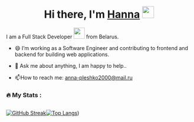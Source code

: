 <!--
**HannaPleshko/HannaPleshko** is a ✨ _special_ ✨ repository because its `README.md` (this file) appears on your GitHub profile.

Here are some ideas to get you started:

- 🔭 I’m currently working on ...
- 🌱 I’m currently learning ...
- 👯 I’m looking to collaborate on ...
- 🤔 I’m looking for help with ...
- 💬 Ask me about ...
- 📫 How to reach me: ...
- 😄 Pronouns: ...
- ⚡ Fun fact: ...
-->
<h1 align="center">Hi there, I'm <a href="https://daniilshat.ru/" target="_blank">Hanna</a> 
<img src="https://github.com/blackcater/blackcater/raw/main/images/Hi.gif" height="32"/></h1>  
  
 I am a Full Stack Developer <img src="https://media.giphy.com/media/WUlplcMpOCEmTGBtBW/giphy.gif" width="30"> from Belarus.  
 - 😄 I’m working as a Software Engineer and contributing to frontend and backend for building web applications.

- 💬 Ask me about anything, I am happy to help..

- :mailbox:How to reach me: anna-pleshko2000@mail.ru

   
   
### :fire: My Stats :
<div style="display:flex;">

  [![GitHub Streak](http://github-readme-streak-stats.herokuapp.com?user=HannaPleshko&theme=nightowl&date_format=M%20j%5B%2C%20Y%5D)](https://git.io/streak-stats)
 


  [![Top Langs](https://github-readme-stats.vercel.app/api/top-langs/?username=HannaPleshko&layout=compact&theme=vision-friendly-dark)](https://github.com/anuraghazra/github-readme-stats))

  </div>
